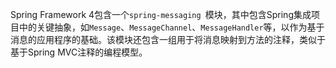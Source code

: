 Spring Framework 4包含一个`spring-messaging `模块，其中包含Spring集成项目中的关键抽象，如`Message`、`MessageChannel`、`MessageHandler`等，以作为基于消息的应用程序的基础。该模块还包含一组用于将消息映射到方法的注释，类似于基于Spring MVC注释的编程模型。

